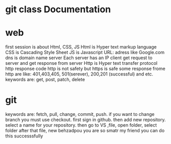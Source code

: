 # git class Documentation
# web
first session is about Html, CSS, JS
Html is Hyper text markup language
CSS is Cascading Style Sheet
JS is Javascript
URL: adress like Google.com
dns is domain name server
Each server has an IP
client get request to server and get response from server
Http is Hyper text transfer protocol
http response code
http is not safety but https is safe
some response frome http are like: 401,403,405, 501(serever), 200,201 (successful) and etc.
keywords are: get, post, patch, delete
# git
keywords are: fetch, pull, change, commit, push.
if you want to change branch you must use checkout.
first sign in github.
then add new repository.
select a name for your repository.
then go to VS ,file, open folder, select folder
after that file, new
behzadpou you are so smatr my friend
you can do this successsfully



